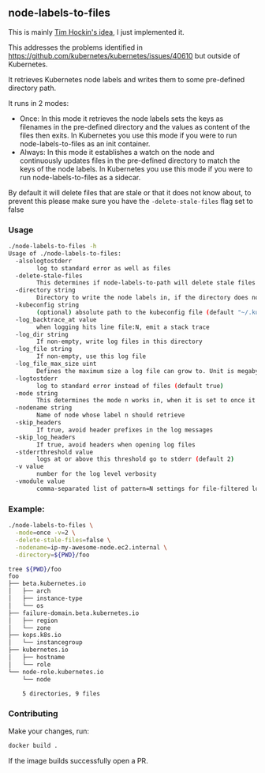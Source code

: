 ## node-labels-to-files

This is mainly [Tim Hockin's
idea](https://docs.google.com/document/d/1fH64mEfZH597luup-ZBfBNkiTVjfoFYGEa-G1G_TM6A/edit#heading=h.1fewofmjczp2), I just implemented it.

This addresses the problems identified in
https://github.com/kubernetes/kubernetes/issues/40610 but outside of
Kubernetes.

It retrieves Kubernetes node labels and writes them to some pre-defined
directory path.

It runs in 2 modes:
- Once: In this mode it retrieves the node labels sets the keys as filenames
in the pre-defined directory and the values as content of the files then
exits. In Kubernetes you use this mode if you were to run node-labels-to-files
as an init container.
- Always: In this mode it establishes a watch on the node and continuously
updates files in the pre-defined directory to match the keys of the node
labels. In Kubernetes you use this mode if you were to run
node-labels-to-files as a sidecar.

By default it will delete files that are stale or that it does not know about,
to prevent this please make sure you have the `-delete-stale-files` flag set
to false

### Usage

```bash
./node-labels-to-files -h
Usage of ./node-labels-to-files:
  -alsologtostderr
        log to standard error as well as files
  -delete-stale-files
        This determines if node-labels-to-path will delete stale files or files it is not aware of or keep them, by default it will delete them (default true)
  -directory string
        Directory to write the node labels in, if the directory does not exist node-labels-to-files will create it
  -kubeconfig string
        (optional) absolute path to the kubeconfig file (default "~/.kube/config")
  -log_backtrace_at value
        when logging hits line file:N, emit a stack trace
  -log_dir string
        If non-empty, write log files in this directory
  -log_file string
        If non-empty, use this log file
  -log_file_max_size uint
        Defines the maximum size a log file can grow to. Unit is megabytes. If the value is 0, the maximum file size is unlimited. (default 1800)
  -logtostderr
        log to standard error instead of files (default true)
  -mode string
        This determines the mode n works in, when it is set to once it retrieves the node labels and exits, if set to always it creates a watch on the node and will detect and update the directory to reflect the labels when they change on the node. Acceptable options is either of always|once (default "always")
  -nodename string
        Name of node whose label n should retrieve
  -skip_headers
        If true, avoid header prefixes in the log messages
  -skip_log_headers
        If true, avoid headers when opening log files
  -stderrthreshold value
        logs at or above this threshold go to stderr (default 2)
  -v value
        number for the log level verbosity
  -vmodule value
        comma-separated list of pattern=N settings for file-filtered logging
```

### Example:

```bash
./node-labels-to-files \
  -mode=once -v=2 \
  -delete-stale-files=false \
  -nodename=ip-my-awesome-node.ec2.internal \
  -directory=${PWD}/foo

tree ${PWD}/foo
foo
├── beta.kubernetes.io
│   ├── arch
│   ├── instance-type
│   └── os
├── failure-domain.beta.kubernetes.io
│   ├── region
│   └── zone
├── kops.k8s.io
│   └── instancegroup
├── kubernetes.io
│   ├── hostname
│   └── role
└── node-role.kubernetes.io
    └── node

    5 directories, 9 files
```

### Contributing

Make your changes, run:

```bash
docker build .
```

If the image builds successfully open a PR.
